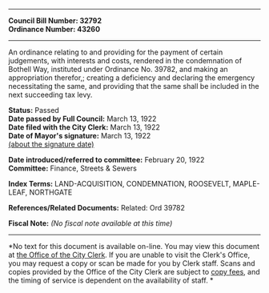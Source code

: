 * * * * *  
  
**Council Bill Number: [](#h0)[](#h2)32792**   
**Ordinance Number: 43260**  
  
* * * * *  
  
An ordinance relating to and providing for the payment of certain judgements, with interests and costs, rendered in the condemnation of Bothell Way, instituted under Ordinance No. 39782, and making an appropriation therefor,; creating a deficiency and declaring the emergency necessitating the same, and providing that the same shall be included in the next succeeding tax levy.  
  
**Status:** Passed   
**Date passed by Full Council:** March 13, 1922   
**Date filed with the City Clerk:** March 13, 1922   
**Date of Mayor's signature:** March 13, 1922   
[(about the signature date)](/~public/approvaldate.htm)   
  
  
**Date introduced/referred to committee:** February 20, 1922   
**Committee:** Finance, Streets & Sewers   
  
**Index Terms:** LAND-ACQUISITION, CONDEMNATION, ROOSEVELT, MAPLE-LEAF, NORTHGATE  
  
**References/Related Documents:** Related: Ord 39782  
  
**Fiscal Note:** *(No fiscal note available at this time)*  
  
* * * * *  
  
*No text for this document is available on-line. You may view this document at [the Office of the City Clerk](http://www.seattle.gov/leg/clerk/contactUs.htm). If you are unable to visit the Clerk's Office, you may request a copy or scan be made for you by Clerk staff. Scans and copies provided by the Office of the City Clerk are subject to [copy fees](http://clerk.seattle.gov/~public/clerkfees.htm), and the timing of service is dependent on the availability of staff. *  
  
  
